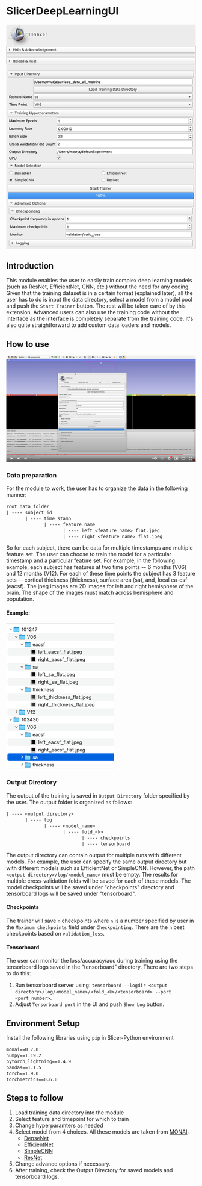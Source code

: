 # SlicerDeepLearningUI
![deep learning module ui image](screenshot4.png)
## Introduction
This module enables the user to easily train complex deep learning models (such as ResNet, EfficientNet, CNN, etc.) without the need for any coding. Given that the training dataset is in a certain format (explained later), all the user has to do is input the data directory, select a model from a model pool and push the `Start Trainer` button. The rest will be taken care of by this extension. Advanced users can also use the training code without the interface as the interface is completely separate from the training code. It's also quite straightforward to add custom data loaders and models.
## How to use
[![Youtube Link](youtube_thumbnail.png)]((https://www.youtube.com/watch?v=54EK092QdEE))
### Data preparation
For the module to work, the user has to organize the data in the following manner:
```
root_data_folder
| ---- subject_id
       | ---- time_stamp
              | ---- feature_name
                     | ---- left_<feature_name>_flat.jpeg
                     | ---- right_<feature_name>_flat.jpeg
```
So for each subject, there can be data for multiple timestamps and multiple feature set. The user can choose to train the model for a particular timestamp and a particular feature set. For example, in the following example, each subject has features at two time points -- 6 months (V06) and 12 months (V12). For each of these time points the subject has 3 feature sets -- cortical thickness (thickness), surface area (sa), and, local ea-csf (eacsf). The jpeg images are 2D images for left and right hemisphere of the brain. The shape of the images must match across hemisphere and population.
#### Example:
![data organization demo](screenshot2.png)
### Output Directory
The output of the training is saved in `Output Directory` folder specified by the user. The output folder is organized as follows:
```
| ---- <output directory>
       | ---- log
              | ---- <model_name>
                     | ---- fold_<k>
                            | ---- checkpoints
                            | ---- tensorboard
 ```
The output directory can contain output for multiple runs with different models. For example, the user can specify the same output directory but with different models such as EfficientNet or SimpleCNN. However, the path `<output directory>/log/<model_name>` must be empty. The results for multiple cross-validation folds will be saved for each of these models. The model checkpoints will be saved under "checkpoints" directory and tensorboard logs will be saved under "tensorboard".

#### Checkpoints
The trainer will save `n` checkpoints where `n` is a number specified by user in the `Maximum checkpoints` field under `Checkpointing`. There are the `n` best checkpoints based on `validation_loss`.
#### Tensorboard
The user can monitor the loss/accuracy/auc during training using the tensorboard logs saved in the "tensorboard" directory. There are two steps to do this:
1. Run tensorboard server using: `tensorboard --logdir <output directory>/log/<model_name>/<fold_<k>/<tensorboard> --port <port_number>`.
2. Adjust `Tensorboard port` in the UI and push `Show Log` button.
## Environment Setup
Install the following libraries using `pip` in Slicer-Python environment
```
monai==0.7.0
numpy==1.19.2
pytorch_lightning==1.4.9
pandas==1.1.5
torch==1.9.0
torchmetrics==0.6.0
```
## Steps to follow
1. Load training data directory into the module
2. Select feature and timepoint for which to train
3. Change hyperparamters as needed
4. Select model from 4 choices. All these models are taken from [MONAI](https://docs.monai.io/en/stable/networks.html#):
   - [DenseNet](https://arxiv.org/pdf/1608.06993.pdf)
   - [EfficientNet](https://arxiv.org/pdf/1905.11946.pdf)
   - [SimpleCNN](https://github.com/mturja-vf-ic-bd/SlicerDeepLearningUI/blob/main/DeepLearner/src/models/cnn_model.py)
   - [ResNet](https://arxiv.org/pdf/1512.03385.pdf)
5. Change advance options if necessary.
6. After training, check the Output Directory for saved models and tensorboard logs.
      
